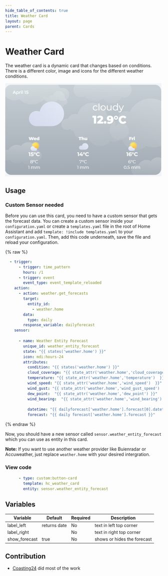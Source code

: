 ```yaml
---
hide_table_of_contents: true
title: Weather Card
layout: page
parent: Cards
---
```


# Weather Card

The weather card is a dynamic card that changes based on conditions. There is a different color, image and icons for the different weather conditions.


![Weather Card](../../../assets/images/cards/hc_weather_card/weathercard_light.png)

## Usage

### Custom Sensor needed
Before you can use this card, you need to have a custom sensor that gets the forecast data. You can create a custom sensor inside your `configuration.yaml` or create a `templates.yaml` file in the root of Home Assistant and add `template: !include templates.yaml` to your `configuration.yaml`. Then, add this code underneath, save the file and reload your configuration.

{% raw %}
```yaml
  - trigger:
      - trigger: time_pattern
        hours: /1
      - trigger: event
        event_type: event_template_reloaded
    action:
      - action: weather.get_forecasts
        target:
          entity_id:
            - weather.home
        data:
          type: daily
        response_variable: dailyforecast
    sensor:

      - name: Weather Entity Forecast
        unique_id: weather_entity_forecast
        state: "{{ states('weather.home') }}"
        icon: mdi:hours-24
        attributes:
          condition: "{{ states('weather.home') }}"
          cloud_coverage: "{{ state_attr('weather.home','cloud_coverage') }}"
          temperature: "{{ state_attr('weather.home','temperature')  }}"
          wind_speed: "{{ state_attr('weather.home','wind_speed')  }}"
          wind_gust: "{{ state_attr('weather.home','wind_gust_speed')  }}"
          dew_point:  "{{ state_attr('weather.home','dew_point') }}"
          wind_bearing:  "{{ state_attr('weather.home','wind_bearing') }}"

          datetime: "{{ dailyforecast['weather.home'].forecast[0].datetime }}"
          forecast: "{{ daily forecast['weather.home'].forecast }}"
```
{% endraw %}

Now, you should have a new sensor called `sensor.weather_entity_forecast` which you can use as entity in this card.

**Note:** If you want to use another weather provider like Buienradar or Accuweather, just replace `weather.home` with your desired intergration.

### View code

```yaml
      - type: custom:button-card
        template: hc_weather_card
        entity: sensor.weather_entity_forecast
```

## Variables

| Variable | Default | Required | Description|
|----------|---------|----------|------------|
| label_left | returns date | No | text in left top corner |
| label_right |  | No | text in right top corner |
| show_forecast | true | No | shows or hides the forecast |

## Contribution
- [Coasting24](https://github.com/Clooos) did most of the work